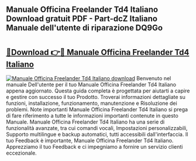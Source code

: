 ## Manuale Officina Freelander Td4 Italiano Download gratuit PDF - Part-dcZ Italiano Manuale dell'utente di riparazione DQ9Go

# <h2><a href="http://dfcupm.blite.top/?on=Manuale+Officina+Freelander+Td4+Italiano">🔗Download 👉🔴 Manuale Officina Freelander Td4 Italiano</a></h2>

[![Manuale Officina Freelander Td4 Italiano download](https://i.imgur.com/lujVjoI.png)](http://dfcupm.blite.top/?on=Manuale+Officina+Freelander+Td4+Italiano)
Benvenuto nel manuale Dell'utente per il tuo Manuale Officina Freelander Td4 Italiano appena aggiornato. Questa guida completa è progettata per aiutarti a capire e gestire con successo il tuo Prodotto. Troverai informazioni dettagliate su funzioni, installazione, funzionamento, manutenzione e Risoluzione dei problemi. Note importanti Manuale Officina Freelander Td4 Italiano si prega di fare riferimento a tutte le informazioni importanti contenute in questo Manuale. Manuale Officina Freelander Td4 Italiano ha una serie di funzionalità avanzate, tra cui comandi vocali, Impostazioni personalizzabili, Supporto multilingue e backup automatici, tutti accessibili dall'interfaccia. Il tuo Feedback è importante, Manuale Officina Freelander Td4 Italiano. Apprezziamo il tuo Feedback e ci impegniamo a fornire un servizio clienti eccezionale.
